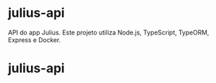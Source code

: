 # julius-api

API do app Julius. Este projeto utiliza Node.js, TypeScript, TypeORM, Express e Docker.
# julius-api
